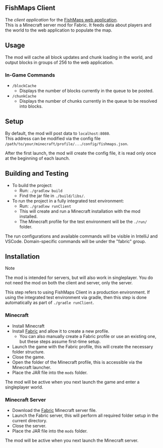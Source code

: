 ## FishMaps Client

The _client application_ for the [FishMaps web application](https://github.com/Viii3/FishMaps).  
This is a Minecraft server mod for Fabric. It feeds data about players and the world to the web application to populate the map.

## Usage
The mod will cache all block updates and chunk loading in the world, and output blocks in groups of 256 to the web application.

### In-Game Commands
- `/blockCache`
  - Displays the number of blocks currently in the queue to be posted.
- `/chunkCache`
  - Displays the number of chunks currently in the queue to be resolved into blocks. 

## Setup
By default, the mod will post data to `localhost:8080`.  
This address can be modified via the config file `/path/to/your/minecraft/profile/.../config/fishmaps.json`.

After the first launch, the mod will create the config file, it is read only once at the beginning of each launch.

## Building and Testing
- To build the project:
  - Run: `./gradlew build`
  - Find the jar file in `./build/libs/`.
- To run the project in a fully integrated test environment:
  - Run: `./gradlew runClient`
  - This will create and run a Minecraft installation with the mod installed.
  - The Minecraft profile for the test environment will be the `./run/` folder.

The run configurations and available commands will be visible in IntelliJ and VSCode. Domain-specific commands will be under the "fabric" group.
 
## Installation
> [!NOTE]
> The mod is intended for servers, but will also work in singleplayer. You do not need the mod on both the client and server, only the server.

This step refers to using FishMaps Client in a production environment. If using the integrated test environment via gradle, then this step is done automatically as part of `./gradle runClient`.

### Minecraft
- Install Minecraft
- Install [Fabric](https://fabricmc.net/) and allow it to create a new profile.
  - You can also manually create a Fabric profile or use an existing one, but these steps assume first-time setup.
- Launch the game with the Fabric profile, this will create the necessary folder structure.
- Close the game.
- Open the folder of the Minecraft profile, this is accessible via the Minecraft launcher.
- Place the JAR file into the `mods` folder.

The mod will be active when you next launch the game and enter a singleplayer world.

### Minecraft Server
- Download the [Fabric](https://fabricmc.net/) Minecraft server file.
- Launch the Fabric server, this will perform all required folder setup in the current directory.
- Close the server.
- Place the JAR file into the `mods` folder.

The mod will be active when you next launch the Minecraft server.

